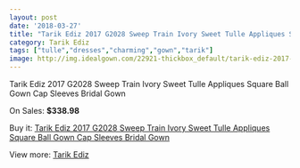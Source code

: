 ```yaml
---
layout: post
date: '2018-03-27'
title: "Tarik Ediz 2017 G2028 Sweep Train Ivory Sweet Tulle Appliques Square Ball Gown Cap Sleeves Bridal Gown"
category: Tarik Ediz
tags: ["tulle","dresses","charming","gown","tarik"]
image: http://img.idealgown.com/22921-thickbox_default/tarik-ediz-2017-g2028-sweep-train-ivory-sweet-tulle-appliques-square-ball-gown-cap-sleeves-bridal-gown.jpg
---
```

Tarik Ediz 2017 G2028 Sweep Train Ivory Sweet Tulle Appliques Square Ball Gown Cap Sleeves Bridal Gown

On Sales: **$338.98**
<a href="https://www.idealgown.com/en/tarik-ediz/8894-tarik-ediz-2017-g2028-sweep-train-ivory-sweet-tulle-appliques-square-ball-gown-cap-sleeves-bridal-gown.html"><amp-img layout="responsive" width="600" height="600" src="//img.idealgown.com/22921-thickbox_default/tarik-ediz-2017-g2028-sweep-train-ivory-sweet-tulle-appliques-square-ball-gown-cap-sleeves-bridal-gown.jpg" alt="Tarik Ediz 2017 G2028 Sweep Train Ivory Sweet Tulle Appliques Square Ball Gown Cap Sleeves Bridal Gown 0" /></a>
<a href="https://www.idealgown.com/en/tarik-ediz/8894-tarik-ediz-2017-g2028-sweep-train-ivory-sweet-tulle-appliques-square-ball-gown-cap-sleeves-bridal-gown.html"><amp-img layout="responsive" width="600" height="600" src="//img.idealgown.com/22922-thickbox_default/tarik-ediz-2017-g2028-sweep-train-ivory-sweet-tulle-appliques-square-ball-gown-cap-sleeves-bridal-gown.jpg" alt="Tarik Ediz 2017 G2028 Sweep Train Ivory Sweet Tulle Appliques Square Ball Gown Cap Sleeves Bridal Gown 1" /></a>

Buy it: [Tarik Ediz 2017 G2028 Sweep Train Ivory Sweet Tulle Appliques Square Ball Gown Cap Sleeves Bridal Gown](https://www.idealgown.com/en/tarik-ediz/8894-tarik-ediz-2017-g2028-sweep-train-ivory-sweet-tulle-appliques-square-ball-gown-cap-sleeves-bridal-gown.html "Tarik Ediz 2017 G2028 Sweep Train Ivory Sweet Tulle Appliques Square Ball Gown Cap Sleeves Bridal Gown")

View more: [Tarik Ediz](https://www.idealgown.com/en/167-tarik-ediz "Tarik Ediz")